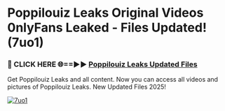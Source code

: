 # Poppilouiz Leaks Original Videos 0nlyFans Leaked - Files Updated! (7uo1)

<h3>🔴 CLICK HERE 🌐==►► <a href="https://tinyurl.com/ms9xzufz" rel="nofollow">Poppilouiz Leaks Updated Files</a></h3>

Get Poppilouiz Leaks and all content. Now you can access all videos and pictures of Poppilouiz Leaks. New Updated Files 2025!

[![7uo1](https://i.imgur.com/ppqm5kG.gif)](https://tinyurl.com/ms9xzufz)
